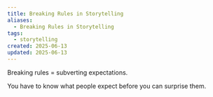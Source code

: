 ```yaml
---
title: Breaking Rules in Storytelling
aliases:
  - Breaking Rules in Storytelling
tags:
  - storytelling
created: 2025-06-13
updated: 2025-06-13
---
```


Breaking rules = subverting expectations.

You have to know what people expect before you can surprise them.